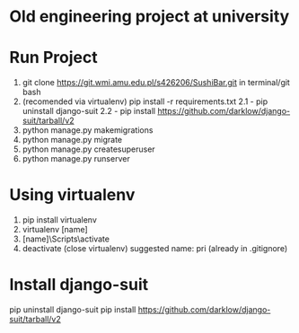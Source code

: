 # Old engineering project at university

# Run Project
1. git clone https://git.wmi.amu.edu.pl/s426206/SushiBar.git in terminal/git bash
2. (recomended via virtualenv) pip install -r requirements.txt
2.1 - pip uninstall django-suit
2.2 - pip install https://github.com/darklow/django-suit/tarball/v2
3. python manage.py makemigrations
4. python manage.py migrate
5. python manage.py createsuperuser
6. python manage.py runserver

# Using virtualenv
1. pip install virtualenv
2. virtualenv [name]
3. [name]\Scripts\activate
4. deactivate (close virtualenv)
suggested name: pri (already in .gitignore)

# Install django-suit
pip uninstall django-suit
pip install https://github.com/darklow/django-suit/tarball/v2

